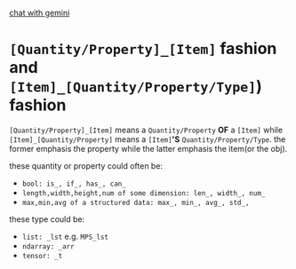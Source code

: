 [chat with gemini](https://g.co/gemini/share/baca1a789110) 
# `[Quantity/Property]_[Item]` fashion and `[Item]_[Quantity/Property/Type]`) fashion

`[Quantity/Property]_[Item]` means a `Quantity/Property` **OF** a `[Item]` while `[Item]_[Quantity/Property]` means a `[Item]`**'S** `Quantity/Property/Type`. the former emphasis the property while the latter emphasis the item(or the obj). 

these quantity or property could often be: 
- `bool: is_, if_, has_, can_ `
- `length,width,height,num of some dimension: len_, width_, num_`
- `max,min,avg of a structured data: max_, min_, avg_, std_, `

these type could be: 
- `list: _lst` e.g. `MPS_lst`
- `ndarray: _arr`
- `tensor: _t`










